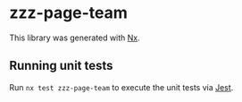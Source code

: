 # zzz-page-team

This library was generated with [Nx](https://nx.dev).

## Running unit tests

Run `nx test zzz-page-team` to execute the unit tests via [Jest](https://jestjs.io).
